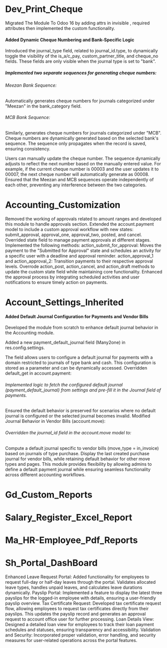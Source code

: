 # Dev_Print_Cheque
Migrated The Module To Odoo 16 by adding attrs in invisible , required attributes then implemented the custom functionality.
#### Added Dynamic Cheque Numbering and Bank-Specific Logic
Introduced the journal_type field, related to journal_id.type, to dynamically toggle the visibility of the is_a/c_pay, custom_partner_title, and cheque_no fields. These fields are only visible when the journal type is set to "bank".
##### Implemented two separate sequences for generating cheque numbers:
###### Meezan Bank Sequence: 
Automatically generates cheque numbers for journals categorized under "Meezan" in the bank_category field.
###### MCB Bank Sequence: 
Similarly, generates cheque numbers for journals categorized under "MCB".
Cheque numbers are dynamically generated based on the selected bank's sequence. The sequence only propagates when the record is saved, ensuring consistency.

Users can manually update the cheque number. The sequence dynamically adjusts to reflect the next number based on the manually entered value. For example, if the current cheque number is 00003 and the user updates it to 00007, the next cheque number will automatically generate as 00008.
Ensured that the Meezan and MCB sequences operate independently of each other, preventing any interference between the two categories.












# Accounting_Customization
Removed the working of approvals related to amount ranges and developed this module to handle approvals section.
Extended the account.payment model to include a custom approval workflow with new states: submit_approval, approval_one, approval_two, posted, and cancel.
Overrided  state field to manage payment approvals at different stages.
Implemented the following methods:
action_submit_for_approval: Moves the payment to the "Submitted for Approval" state and schedules an activity for a specific user with a deadline and approval reminder.
action_approval_1 and action_approval_2: Transition payments to their respective approval levels.
Overrode action_post, action_cancel, and action_draft methods to update the custom state field while maintaining core functionality.
Enhanced the approval process by integrating scheduled activities and user notifications to ensure timely action on payments.


# Account_Settings_Inherited
#### Added Default Journal Configuration for Payments and Vendor Bills
Developed the module from scratch to enhance default journal behavior in the Accounting module.

Added a new payment_default_journal field (Many2one) in res.config.settings.

The field allows users to configure a default journal for payments with a domain restricted to journals of type bank and cash.
This configuration is stored as a parameter and can be dynamically accessed.
Overridden default_get in account.payment:

###### Implemented logic to fetch the configured default journal (payment_default_journal) from settings and pre-fill it in the Journal field of payments.
Ensured the default behavior is preserved for scenarios where no default journal is configured or the selected journal becomes invalid.
Modified Journal Behavior in Vendor Bills (account.move):

###### Overridden the journal_id field in the account.move model to:
Compute a default journal specific to vendor bills (move_type = in_invoice) based on journals of type purchase.
Display the last created purchase journal for vendor bills, while retaining default behavior for other move types and pages.
This module provides flexibility by allowing admins to define a default payment journal while ensuring seamless functionality across different accounting workflows.















# Gd_Custom_Reports 

# Salary_Register_Excel_Report

# Ma_HR-Employee_Pdf_Reports

# Sh_Portal_DashBoard
Enhanced Leave Request Portal: Added functionality for employees to request full-day or half-day leaves through the portal. Validates allocated leave types, handles unpaid leaves, and calculates leave durations dynamically.
Payslip Portal: Implemented a feature to display the latest three payslips for the logged-in employee with details, ensuring a user-friendly payslip overview.
Tax Certificate Request: Developed tax certificate request flow, allowing employees to request tax certificates directly from their payslips. This updates the payslip record and generates an approval request to account office user for further processing.
Loan Details View: Designed a detailed loan view for employees to track their loan payment schedules and statuses, ensuring transparency and accessibility.
Validation and Security: Incorporated proper validation, error handling, and security measures for user-related operations across the portal features.
